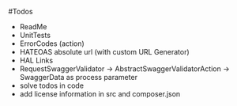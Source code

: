 #Todos
- ReadMe
- UnitTests
- ErrorCodes (action)
- HATEOAS absolute url (with custom URL Generator)
- HAL Links
- RequestSwaggerValidator -> AbstractSwaggerValidatorAction -> SwaggerData as process parameter
- solve todos in code
- add license information in src and composer.json